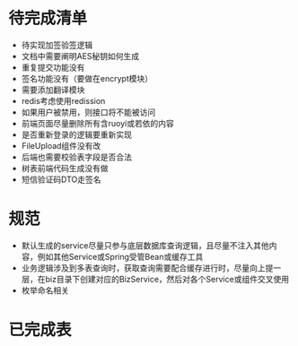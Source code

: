 # 待完成清单

- 待实现加签验签逻辑
- 文档中需要阐明AES秘钥如何生成
- 重复提交功能没有
- 签名功能没有（要做在encrypt模块）
- 需要添加翻译模块
- redis考虑使用redission
- 如果用户被禁用，则接口将不能被访问
- 前端页面尽量删除所有含ruoyi或若依的内容
- 是否重新登录的逻辑要重新实现
- FileUpload组件没有改
- 后端也需要校验表字段是否合法
- 树表前端代码生成没有做
- 短信验证码DTO走签名

# 规范

- 默认生成的service尽量只参与底层数据库查询逻辑，且尽量不注入其他内容，例如其他Service或Spring受管Bean或缓存工具
- 业务逻辑涉及到多表查询时，获取查询需要配合缓存进行时，尽量向上提一层，在biz目录下创建对应的BizService，然后对各个Service或组件交叉使用
- 枚举命名相关

# 已完成表